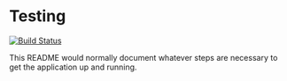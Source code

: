 # Testing

[![Build Status](https://travis-ci.org/Bikeman18/test.svg?branch=master)](https://travis-ci.org/Bikeman18/test)

This README would normally document whatever steps are necessary to get the
application up and running.
